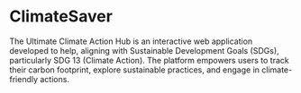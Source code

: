 # ClimateSaver
The Ultimate Climate Action Hub is an interactive web application developed to help, aligning with Sustainable Development Goals (SDGs), particularly SDG 13 (Climate Action). The platform empowers users to track their carbon footprint, explore sustainable practices, and engage in climate-friendly actions.
